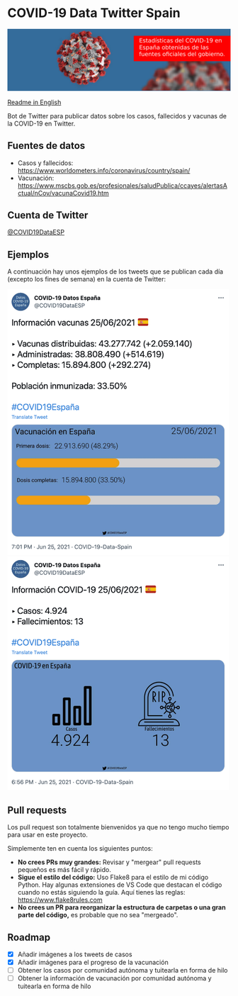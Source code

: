 # COVID-19 Data Twitter Spain

![banner](img_twitter/profile/covid-spain-twitter-cover.jpg)

[Readme in English](README_EN.md)

Bot de Twitter para publicar datos sobre los casos, fallecidos y vacunas de la COVID-19 en Twitter.

## Fuentes de datos

* Casos y fallecidos: https://www.worldometers.info/coronavirus/country/spain/
* Vacunación: https://www.mscbs.gob.es/profesionales/saludPublica/ccayes/alertasActual/nCov/vacunaCovid19.htm

## Cuenta de Twitter

[@COVID19DataESP](https://twitter.com/COVID19DataESP)

## Ejemplos

A continuación hay unos ejemplos de los tweets que se publican cada día (excepto los fines de semana) en la cuenta de Twitter:

<img src="readme_images/vaccines_tweet.png" alt="Vaccines tweet" width="500"></img>
<img src="readme_images/cases_tweet.png" alt="Cases tweet" width="500"></img>

## Pull requests

Los pull request son totalmente bienvenidos ya que no tengo mucho tiempo para usar en este proyecto.

Simplemente ten en cuenta los siguientes puntos:
* **No crees PRs muy grandes:** Revisar y "mergear" pull requests pequeños es más fácil y rápido.
* **Sigue el estilo del código:** Uso Flake8 para el estilo de mi código Python. Hay algunas extensiones de VS Code que destacan el código cuando no estás siguiendo la guía. Aquí tienes las reglas: https://www.flake8rules.com
* **No crees un PR para reorganizar la estructura de carpetas o una gran parte del código,** es probable que no sea "mergeado".

## Roadmap
 - [x] Añadir imágenes a los tweets de casos
 - [x] Añadir imágenes para el progreso de la vacunación
 - [ ] Obtener los casos por comunidad autónoma y tuitearla en forma de hilo
 - [ ] Obtener la información de vacunación por comunidad autónoma y tuitearla en forma de hilo

